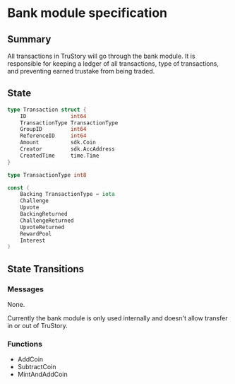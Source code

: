 # Bank module specification

## Summary

All transactions in TruStory will go through the bank module. It is responsible for keeping a ledger of all transactions, type of transactions, and preventing earned trustake from being traded.

## State

```go
type Transaction struct {
    ID              int64
    TransactionType TransactionType
    GroupID         int64
    ReferenceID     int64
    Amount          sdk.Coin
    Creator         sdk.AccAddress
    CreatedTime     time.Time
}

type TransactionType int8

const (
    Backing TransactionType = iota
    Challenge
    Upvote
    BackingReturned
    ChallengeReturned
    UpvoteReturned
    RewardPool
    Interest
)
```

## State Transitions
### Messages

None.

Currently the bank module is only used internally and doesn't allow transfer in or out of TruStory.

### Functions
* AddCoin
* SubtractCoin
* MintAndAddCoin

